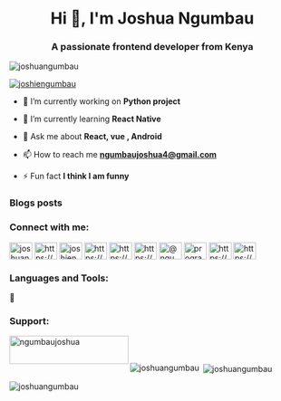 <h1 align="center">Hi 👋, I'm Joshua Ngumbau</h1>
<h3 align="center">A passionate frontend developer from Kenya</h3>

<p align="left"> <img src="https://komarev.com/ghpvc/?username=joshuangumbau&label=Profile%20views&color=0e75b6&style=flat" alt="joshuangumbau" /> </p>


<p align="left"> <a href="https://twitter.com/joshiengumbau" target="blank"><img src="https://img.shields.io/twitter/follow/joshiengumbau?logo=twitter&style=for-the-badge" alt="joshiengumbau" /></a> </p>

- 🔭 I’m currently working on **Python project**

- 🌱 I’m currently learning **React Native**

- 💬 Ask me about **React, vue , Android**

- 📫 How to reach me **ngumbaujoshua4@gmail.com**

- ⚡ Fun fact **I think I am funny**

### Blogs posts
<!-- BLOG-POST-LIST:START -->
<!-- BLOG-POST-LIST:END -->

<h3 align="left">Connect with me:</h3>
<p align="left">
<a href="https://codepen.io/joshuangumbau" target="blank"><img align="center" src="https://raw.githubusercontent.com/rahuldkjain/github-profile-readme-generator/master/src/images/icons/Social/codepen.svg" alt="joshuangumbau" height="30" width="40" /></a>
<a href="https://dev.to/https://dev.to/joshuangumbau" target="blank"><img align="center" src="https://raw.githubusercontent.com/rahuldkjain/github-profile-readme-generator/master/src/images/icons/Social/devto.svg" alt="https://dev.to/joshuangumbau" height="30" width="40" /></a>
<a href="https://twitter.com/joshiengumbau" target="blank"><img align="center" src="https://raw.githubusercontent.com/rahuldkjain/github-profile-readme-generator/master/src/images/icons/Social/twitter.svg" alt="joshiengumbau" height="30" width="40" /></a>
<a href="https://linkedin.com/in/https://www.linkedin.com/in/joshua-ngumbau/" target="blank"><img align="center" src="https://raw.githubusercontent.com/rahuldkjain/github-profile-readme-generator/master/src/images/icons/Social/linked-in-alt.svg" alt="https://www.linkedin.com/in/joshua-ngumbau/" height="30" width="40" /></a>
<a href="https://stackoverflow.com/users/https://stackoverflow.com/users/12483821/joshua" target="blank"><img align="center" src="https://raw.githubusercontent.com/rahuldkjain/github-profile-readme-generator/master/src/images/icons/Social/stack-overflow.svg" alt="https://stackoverflow.com/users/12483821/joshua" height="30" width="40" /></a>
<a href="https://fb.com/https://www.facebook.com/joshiengumbau" target="blank"><img align="center" src="https://raw.githubusercontent.com/rahuldkjain/github-profile-readme-generator/master/src/images/icons/Social/facebook.svg" alt="https://www.facebook.com/joshiengumbau" height="30" width="40" /></a>
<a href="https://medium.com/@ngumbaujoshua4" target="blank"><img align="center" src="https://raw.githubusercontent.com/rahuldkjain/github-profile-readme-generator/master/src/images/icons/Social/medium.svg" alt="@ngumbaujoshua4" height="30" width="40" /></a>
<a href="https://www.youtube.com/c/programmingwithjosh" target="blank"><img align="center" src="https://raw.githubusercontent.com/rahuldkjain/github-profile-readme-generator/master/src/images/icons/Social/youtube.svg" alt="programmingwithjosh" height="30" width="40" /></a>
<a href="https://www.hackerrank.com/https://www.hackerrank.com/ngumbaujoshua4" target="blank"><img align="center" src="https://raw.githubusercontent.com/rahuldkjain/github-profile-readme-generator/master/src/images/icons/Social/hackerrank.svg" alt="https://www.hackerrank.com/ngumbaujoshua4" height="30" width="40" /></a>
<a href="/https://dashboard.rss.com/" target="blank"><img align="center" src="https://raw.githubusercontent.com/rahuldkjain/github-profile-readme-generator/master/src/images/icons/Social/rss.svg" alt="https://dashboard.rss.com/" height="30" width="40" /></a>
</p>

<h3 align="left">Languages and Tools:</h3>

🥳

<h3 align="left">Support:</h3>
<p><a href="https://www.buymeacoffee.com/ngumbaujoshua"> <img align="left" src="https://cdn.buymeacoffee.com/buttons/v2/default-yellow.png" height="50" width="210" alt="ngumbaujoshua" /></a></p><br><br>

<p><img align="left" src="https://github-readme-stats.vercel.app/api/top-langs?username=joshuangumbau&show_icons=true&locale=en&layout=compact" alt="joshuangumbau" /></p>

<p>&nbsp;<img align="center" src="https://github-readme-stats.vercel.app/api?username=joshuangumbau&show_icons=true&locale=en" alt="joshuangumbau" /></p>

<p><img align="center" src="https://github-readme-streak-stats.herokuapp.com/?user=joshuangumbau&" alt="joshuangumbau" /></p>
